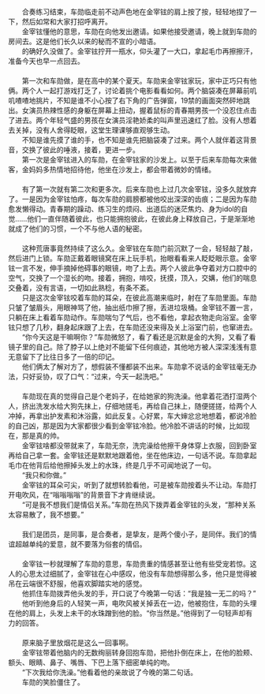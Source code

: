 <div>　　合奏练习结束，车勋临走前不动声色地在金宰铉的肩上按了按，轻轻地捏了一下，然后如常和大家打招呼离开。</div>

<div>　　金宰铉懂他的意思，车勋在向他发出邀请。如果他接受邀请，晚上就到车勋的房间去。这是他们长久以来的秘而不宣的小暗语。</div>

<div>　　的确好久没做了。金宰铉拧开一瓶水，仰头灌了一大口，拿起毛巾再擦擦汗，准备今天也早一点回去。</div>

<div>　　</div>

<div>　　第一次和车勋做，是在高中的某个夏天。车勋来金宰铉家玩，家中正巧只有他俩。两个人一起打游戏打乏了，讨论着挑个电影看看如何。两个脑袋凑在屏幕前叽叽喳喳地挑片，不知是谁不小心按了右下角的广告弹窗，19禁的画面突然砰地跳出。女演员热辣性感的身躯在屏幕上扭动，握着鼠标的青春期男孩一个没忍住点击了进去。两个年轻气盛的男孩在女演员淫艳娇柔的叫声里迅速红了脸。没有人想着去关掉，没有人舍得眨眼，这堂生理课够直观够生动。</div>

<div>　　不知是谁先摸了谁的手，也不知是谁先把脑袋凑了过来。两个人就伴着这背景音，交换了彼此的唾液，接着，更进一步。</div>

<div>　　第一次是金宰铉进入的车勋，在金宰铉家的沙发上。以至于后来车勋每次来做客，金妈妈多热情地招待他，他坐在沙发上，都会带着微妙的情绪。</div>

<div>　　</div>

<div>　　有了第一次就有第二次和更多次。后来车勋也上过几次金宰铉，没多久就放弃了。一是因为金宰铉怕疼，每次车勋的肩膀都被他咬出深深的齿痕；二是因为车勋愈发懒得动。青春期的躁动、练习生的烦闷、出道后的迷茫焦灼、身为idol的自觉……他们一直伴随着彼此，也只能拥抱彼此，在彼此身上释放自己，于是渐渐地就成了他们的习惯，一个不与他人语的秘密。</div>

<div>　　</div>

<div>　　这种荒唐事竟然持续了这么久。金宰铉在车勋门前沉默了一会，轻轻敲了敲，然后进门上锁。车勋正戴着眼镜窝在床上玩手机，抬眼看看来人眨眨眼示意。金宰铉一言不发，伸手摘掉他碍事的眼镜，吻了上去。两个人彼此争夺着对方口腔中的空气，交换了一个湿长的吻。接着，拥抱，啃咬，抚摸，顶入，交媾，他们的喘息交叠着，没有言语，一切如此熟稔，有条不紊。</div>

<div>　　只是这次金宰铉咬着车勋的耳朵，在彼此高潮来临时，射在了车勋里面。车勋只皱了皱眉头，用眼神骂了他，抽出纸巾擦了擦，丢进垃圾桶。金宰铉不置一言，只躺在床上看着车勋动作。车勋喘匀了气后，也不看他，拿起衣物走向浴室。金宰铉只想了几秒，翻身起床跟了上去，在车勋还没来得及关上浴室门前，也窜进去。</div>

<div>　　“你今天这是干嘛啊你？”车勋微怒了，看了看还是沉默是金的大狗，又看了看镜子里的自己。除了脖子以上绝对不能留下任何痕迹，其他地方被人深深浅浅有意无意留下了比往日多了一倍的印记。</div>

<div>　　他们俩太了解对方了，想假装不懂都装不出来。车勋拿不说话的金宰铉毫无办法，只好妥协，叹了口气：“过来，今天一起洗吧。”</div>

<div>　　</div>

<div>　　车勋现在真的觉得自己是个老妈子，在给她家的狗洗澡。他拿着花洒打湿两个人，挤出洗发水给大狗先抹上，仔细地搓毛，再给自己抹上，随便搓搓，给两个人冲掉，再拿出护发素和沐浴露，如此反复。心好累，车大婶忿忿地想着，都说冷脸的自己凶，那是因为大家都很少看到金宰铉冷脸。他冷脸不讲话的时候，比如现在，那是真的帅。</div>

<div>　　金宰铉啥都没带就来了，车勋无奈，洗完澡给他擦干身体穿上衣服，回到卧室再给自己拿一套。金宰铉还是默默地跟着他，坐在他床边，一句话不说。车勋拿起毛巾在他背后给他擦掉头发上的水珠，终是几乎不可闻地说了一句。</div>

<div>　　“我只和你做。”</div>

<div>　　金宰铉的耳朵可尖，听到了就想转脸看他，可是被车勋按着头不让动。车勋打开电吹风，在“嗡嗡嗡嗡”的背景音下才肯继续说。</div>

<div>　　“可是我不想我们是情侣关系。”车勋在热风下拨弄着金宰铉的头发，“那种关系太容易散了，我不想要。”</div>

<div>　　</div>

<div>　　我们是团员，是同事，是合奏者，是挚友，是两个傻小子，是同伴。我们的情谊超越单纯的爱意，就不要落为俗套的情侣。</div>

<div>　　</div>

<div>　　金宰铉一秒就理解了车勋的意思，车勋贵重的情感甚至让他有些受宠若惊。这人的心思太过细腻了，金宰铉在心中感叹，他没有车勋想得那么多，他只是觉得被吊在云端很不舒服，他喜欢脚踏实地的感觉。</div>

<div>　　他抓住车勋拨弄他头发的手，开口说了今晚第一句话：“我是独一无二的吗？”</div>

<div>　　他听到他身后的人轻笑一声，电吹风被关掉丢在一边，他被抱住，车勋的头埋在他的肩上，头发上未干的水珠蹭到他的脸。“你当然是。”他得到了一句轻声却有力的回答。</div>

<div>　　</div>

<div>　　原来脑子里放烟花是这么一回事啊。</div>

<div>　　金宰铉带着他脑内的无数绚丽转身回抱车勋，把他扑倒在床上，在他的脸颊、额头、眼睛、鼻子、嘴唇、下巴上落下细密单纯的吻。</div>

<div>　　“下次我给你洗澡。”他看着他的亲故说了今晚的第二句话。</div>

<div>　　车勋的笑脸僵住了。</div>

<div>　　</div>

<div>　　</div>

<div>　　</div>

<div>　　</div>

<div>　　</div>

<div>　　</div>
</div>
</div>
